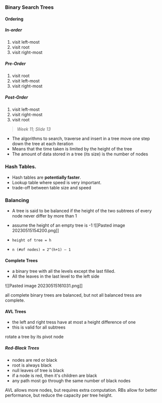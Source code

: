 ### Binary Search Trees
#### Ordering
##### In-order
1. visit left-most
2. visit root
3. visit right-most

##### Pre-Order
1. visit root
2. visit left-most
3. visit right-most

##### Post-Order
1. visit left-most
2. visit right-most
3. visit root

> *Week 11; Slide 13*


- The algorithms to search, traverse and insert in a tree move one step down the tree at each iteration
- Means that the time taken is limited by the height of the tree
- The amount of data stored in a tree (its size) is the number of nodes

### Hash Tables.
- Hash tables are **potentially faster**.
- Lookup table where speed is very important.
- trade-off between table size and speed

### Balancing

- A tree is said to be balanced if the height of the two subtrees of every node never differ by more than 1
- assume the height of an empty tree is -1
![[Pasted image 20230515154200.png]]

- `height of tree = h`
- `n (#of nodes) = 2^(h+1) – 1`

#### Complete Trees
- a binary tree with all the levels except the last filled.
- All the leaves in the last level to the left side

![[Pasted image 20230515161031.png]]

all complete binary trees are balanced, but not all balanced tress are complete.



#### AVL Trees
- the left and right tress have at most a height difference of one
- this is valid for all subtrees

rotate a tree by its pivot node


##### Red-Black Trees
- nodes are red or black
- root is always black
- null leaves of tree is black
- if a node is red, then it's children are black
- any path most go through the same number of black nodes


AVL allows more nodes, but requires extra computation. 
RBs allow for better performance, but reduce the capacity per tree height. 


